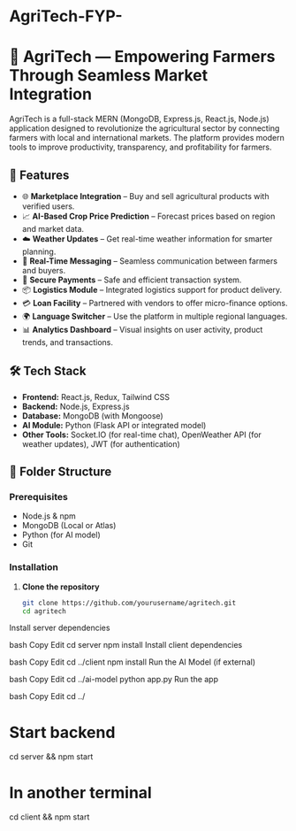 # AgriTech-FYP-
# 🌾 AgriTech — Empowering Farmers Through Seamless Market Integration

AgriTech is a full-stack MERN (MongoDB, Express.js, React.js, Node.js) application designed to revolutionize the agricultural sector by connecting farmers with local and international markets. The platform provides modern tools to improve productivity, transparency, and profitability for farmers.

## 🚀 Features

- 🌐 **Marketplace Integration** – Buy and sell agricultural products with verified users.
- 📈 **AI-Based Crop Price Prediction** – Forecast prices based on region and market data.
- ☁️ **Weather Updates** – Get real-time weather information for smarter planning.
- 💬 **Real-Time Messaging** – Seamless communication between farmers and buyers.
- 🧾 **Secure Payments** – Safe and efficient transaction system.
- 📦 **Logistics Module** – Integrated logistics support for product delivery.
- 💳 **Loan Facility** – Partnered with vendors to offer micro-finance options.
- 🌍 **Language Switcher** – Use the platform in multiple regional languages.
- 📊 **Analytics Dashboard** – Visual insights on user activity, product trends, and transactions.

## 🛠️ Tech Stack

- **Frontend:** React.js, Redux, Tailwind CSS
- **Backend:** Node.js, Express.js
- **Database:** MongoDB (with Mongoose)
- **AI Module:** Python (Flask API or integrated model)
- **Other Tools:** Socket.IO (for real-time chat), OpenWeather API (for weather updates), JWT (for authentication)

## 📁 Folder Structure

### Prerequisites

- Node.js & npm
- MongoDB (Local or Atlas)
- Python (for AI model)
- Git

### Installation

1. **Clone the repository**
   ```bash
   git clone https://github.com/yourusername/agritech.git
   cd agritech
Install server dependencies

bash
Copy
Edit
cd server
npm install
Install client dependencies

bash
Copy
Edit
cd ../client
npm install
Run the AI Model (if external)

bash
Copy
Edit
cd ../ai-model
python app.py
Run the app

bash
Copy
Edit
cd ../
# Start backend
cd server && npm start
# In another terminal
cd client && npm start

